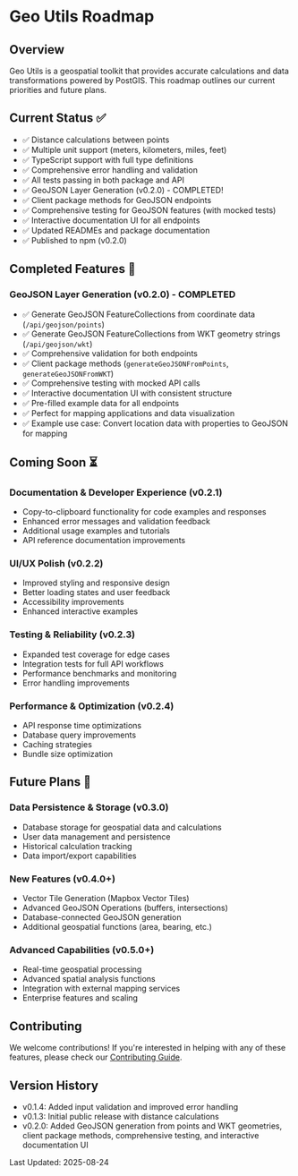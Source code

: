 # Geo Utils Roadmap

## Overview

Geo Utils is a geospatial toolkit that provides accurate calculations and data transformations powered by PostGIS. This roadmap outlines our current priorities and future plans.

## Current Status ✅

- ✅ Distance calculations between points
- ✅ Multiple unit support (meters, kilometers, miles, feet)
- ✅ TypeScript support with full type definitions
- ✅ Comprehensive error handling and validation
- ✅ All tests passing in both package and API
- ✅ GeoJSON Layer Generation (v0.2.0) - COMPLETED!
- ✅ Client package methods for GeoJSON endpoints
- ✅ Comprehensive testing for GeoJSON features (with mocked tests)
- ✅ Interactive documentation UI for all endpoints
- ✅ Updated READMEs and package documentation
- ✅ Published to npm (v0.2.0)

## Completed Features 🎉

### GeoJSON Layer Generation (v0.2.0) - COMPLETED

- ✅ Generate GeoJSON FeatureCollections from coordinate data (`/api/geojson/points`)
- ✅ Generate GeoJSON FeatureCollections from WKT geometry strings (`/api/geojson/wkt`)
- ✅ Comprehensive validation for both endpoints
- ✅ Client package methods (`generateGeoJSONFromPoints`, `generateGeoJSONFromWKT`)
- ✅ Comprehensive testing with mocked API calls
- ✅ Interactive documentation UI with consistent structure
- ✅ Pre-filled example data for all endpoints
- ✅ Perfect for mapping applications and data visualization
- ✅ Example use case: Convert location data with properties to GeoJSON for mapping

## Coming Soon ⏳

### Documentation & Developer Experience (v0.2.1)

- Copy-to-clipboard functionality for code examples and responses
- Enhanced error messages and validation feedback
- Additional usage examples and tutorials
- API reference documentation improvements

### UI/UX Polish (v0.2.2)

- Improved styling and responsive design
- Better loading states and user feedback
- Accessibility improvements
- Enhanced interactive examples

### Testing & Reliability (v0.2.3)

- Expanded test coverage for edge cases
- Integration tests for full API workflows
- Performance benchmarks and monitoring
- Error handling improvements

### Performance & Optimization (v0.2.4)

- API response time optimizations
- Database query improvements
- Caching strategies
- Bundle size optimization

## Future Plans 🔮

### Data Persistence & Storage (v0.3.0)

- Database storage for geospatial data and calculations
- User data management and persistence
- Historical calculation tracking
- Data import/export capabilities

### New Features (v0.4.0+)

- Vector Tile Generation (Mapbox Vector Tiles)
- Advanced GeoJSON Operations (buffers, intersections)
- Database-connected GeoJSON generation
- Additional geospatial functions (area, bearing, etc.)

### Advanced Capabilities (v0.5.0+)

- Real-time geospatial processing
- Advanced spatial analysis functions
- Integration with external mapping services
- Enterprise features and scaling

## Contributing

We welcome contributions! If you're interested in helping with any of these features, please check our [Contributing Guide](CONTRIBUTING.md).

## Version History

- v0.1.4: Added input validation and improved error handling
- v0.1.3: Initial public release with distance calculations
- v0.2.0: Added GeoJSON generation from points and WKT geometries, client package methods, comprehensive testing, and interactive documentation UI

Last Updated: 2025-08-24
